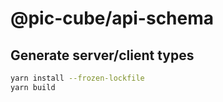 # @pic-cube/api-schema

## Generate server/client types

```bash
yarn install --frozen-lockfile
yarn build
```
